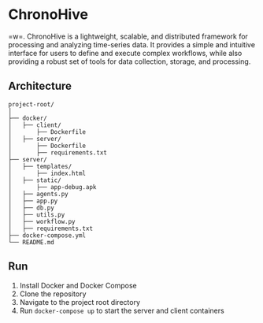 # ChronoHive

=w=.
ChronoHive is a lightweight, scalable, and distributed framework for processing and analyzing time-series data. It provides a simple and intuitive interface for users to define and execute complex workflows, while also providing a robust set of tools for data collection, storage, and processing.

## Architecture
```
project-root/
│
├── docker/
│   ├── client/
│       ├── Dockerfile
│   ├── server/
│       ├── Dockerfile
│       ├── requirements.txt 
├── server/
│   ├── templates/
│       ├── index.html
│   ├── static/
│       ├── app-debug.apk
│   ├── agents.py
│   ├── app.py
│   ├── db.py
│   ├── utils.py
│   ├── workflow.py
│   ├── requirements.txt
├── docker-compose.yml
└── README.md

```

## Run

1. Install Docker and Docker Compose
2. Clone the repository
3. Navigate to the project root directory
4. Run `docker-compose up` to start the server and client containers